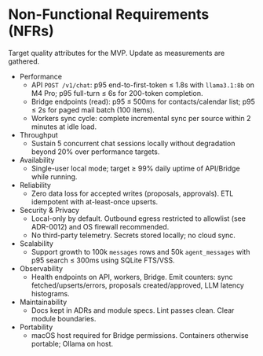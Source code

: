 # Non-Functional Requirements (NFRs)

Target quality attributes for the MVP. Update as measurements are gathered.

- Performance
  - API `POST /v1/chat`: p95 end-to-first-token ≤ 1.8s with `llama3.1:8b` on M4 Pro; p95 full-turn ≤ 6s for 200-token completion.
  - Bridge endpoints (read): p95 ≤ 500ms for contacts/calendar list; p95 ≤ 2s for paged mail batch (100 items).
  - Workers sync cycle: complete incremental sync per source within 2 minutes at idle load.
- Throughput
  - Sustain 5 concurrent chat sessions locally without degradation beyond 20% over performance targets.
- Availability
  - Single-user local mode; target ≥ 99% daily uptime of API/Bridge while running.
- Reliability
  - Zero data loss for accepted writes (proposals, approvals). ETL idempotent with at-least-once upserts.
- Security & Privacy
  - Local-only by default. Outbound egress restricted to allowlist (see ADR-0012) and OS firewall recommended.
  - No third-party telemetry. Secrets stored locally; no cloud sync.
- Scalability
  - Support growth to 100k `messages` rows and 50k `agent_messages` with p95 search ≤ 300ms using SQLite FTS/VSS.
- Observability
  - Health endpoints on API, workers, Bridge. Emit counters: sync fetched/upserts/errors, proposals created/approved, LLM latency histograms.
- Maintainability
  - Docs kept in ADRs and module specs. Lint passes clean. Clear module boundaries.
- Portability
  - macOS host required for Bridge permissions. Containers otherwise portable; Ollama on host.

